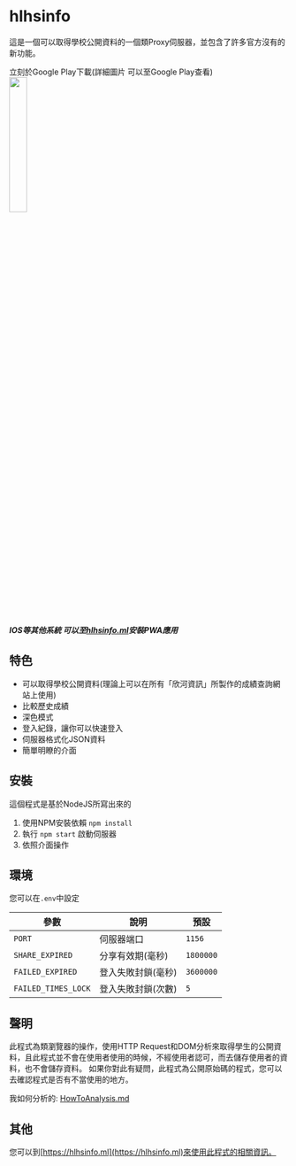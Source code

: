 # hlhsinfo
這是一個可以取得學校公開資料的一個類Proxy伺服器，並包含了許多官方沒有的新功能。

立刻於Google Play下載(詳細圖片 可以至Google Play查看)  
[<img src="https://play.google.com/intl/en_us/badges/static/images/badges/zh-tw_badge_print_generic.png" width="25%">](https://play.google.com/store/apps/details?id=ml.hlhsinfo.twa)

___IOS等其他系統 可以至[hlhsinfo.ml](https://hlhsinfo.ml)安裝PWA應用___

## 特色

 * 可以取得學校公開資料(理論上可以在所有「欣河資訊」所製作的成績查詢網站上使用)
 * 比較歷史成績
 * 深色模式
 * 登入紀錄，讓你可以快速登入
 * 伺服器格式化JSON資料
 * 簡單明瞭的介面

## 安裝
這個程式是基於NodeJS所寫出來的

 1. 使用NPM安裝依賴 `npm install`
 2. 執行 `npm start` 啟動伺服器
 3. 依照介面操作

## 環境
您可以在`.env`中設定

參數                | 說明              | 預設
------------------- | ---------------- | -------
`PORT`              | 伺服器端口        | `1156`
`SHARE_EXPIRED`     | 分享有效期(毫秒)   | `1800000`
`FAILED_EXPIRED`    | 登入失敗封鎖(毫秒) | `3600000`
`FAILED_TIMES_LOCK` | 登入失敗封鎖(次數) | `5`

## 聲明
此程式為類瀏覽器的操作，使用HTTP Request和DOM分析來取得學生的公開資料，且此程式並不會在使用者使用的時候，不經使用者認可，而去儲存使用者的資料，也不會儲存資料。
如果你對此有疑問，此程式為公開原始碼的程式，您可以去確認程式是否有不當使用的地方。

我如何分析的: [HowToAnalysis.md](/HowToAnalysis.md)

## 其他
您可以到[https://hlhsinfo.ml](https://hlhsinfo.ml)來使用此程式的相關資訊。